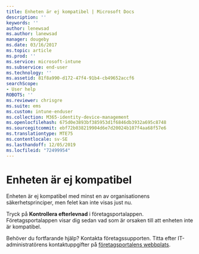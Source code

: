 ```yaml
---
title: Enheten är ej kompatibel | Microsoft Docs
description: ''
keywords: ''
author: lenewsad
ms.author: lanewsad
manager: dougeby
ms.date: 03/16/2017
ms.topic: article
ms.prod: ''
ms.service: microsoft-intune
ms.subservice: end-user
ms.technology: ''
ms.assetid: 81f8a990-d172-47f4-91b4-cb49652accf6
searchScope:
- User help
ROBOTS: ''
ms.reviewer: chrisgre
ms.suite: ems
ms.custom: intune-enduser
ms.collection: M365-identity-device-management
ms.openlocfilehash: 675d0e3893bf385953d1f6846db3932a695c8748
ms.sourcegitcommit: ebf72b038219904d6e7d20024b107f4aa68f57e6
ms.translationtype: MTE75
ms.contentlocale: sv-SE
ms.lasthandoff: 12/05/2019
ms.locfileid: "72499954"
---
```

# <a name="your-device-is-noncompliant"></a>Enheten är ej kompatibel

Enheten är ej kompatibel med minst en av organisationens säkerhetsprinciper, men felet kan inte visas just nu.  

Tryck på **Kontrollera efterlevnad** i företagsportalappen. Företagsportalappen visar dig sedan vad som är orsaken till att enheten inte är kompatibel.

Behöver du fortfarande hjälp? Kontakta företagssupporten. Titta efter IT-administratörens kontaktuppgifter på [företagsportalens webbplats](https://go.microsoft.com/fwlink/?linkid=2010980).
